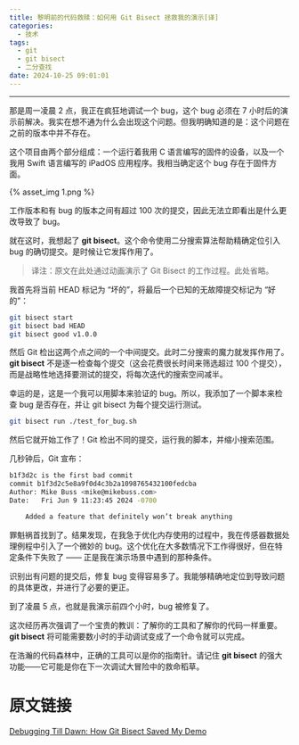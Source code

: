 ```yaml
---
title: 黎明前的代码救赎：如何用 Git Bisect 拯救我的演示[译]
categories:
  - 技术
tags:
  - git
  - git bisect
  - 二分查找
date: 2024-10-25 09:01:01
---
```


---

那是周一凌晨 2 点，我正在疯狂地调试一个 bug，这个 bug 必须在 7 小时后的演示前解决。我实在想不通为什么会出现这个问题。但我明确知道的是：这个问题在之前的版本中并不存在。

这个项目由两个部分组成：一个运行着我用 C 语言编写的固件的设备，以及一个我用 Swift 语言编写的 iPadOS 应用程序。我相当确定这个 bug 存在于固件方面。

{% asset_img 1.png %}

工作版本和有 bug 的版本之间有超过 100 次的提交，因此无法立即看出是什么更改导致了 bug。

<!-- more -->

就在这时，我想起了 **git bisect**。这个命令使用二分搜索算法帮助精确定位引入 bug 的确切提交。是时候让它发挥作用了。

> 译注：原文在此处通过动画演示了 Git Bisect 的工作过程。此处省略。

我首先将当前 HEAD 标记为 “坏的”，将最后一个已知的无故障提交标记为 “好的”：

```bash
git bisect start
git bisect bad HEAD
git bisect good v1.0.0
```

然后 Git 检出这两个点之间的一个中间提交。此时二分搜索的魔力就发挥作用了。**git bisect** 不是逐一检查每个提交（这会花费很长时间来筛选超过 100 个提交），而是战略性地选择要测试的提交，将每次迭代的搜索空间减半。

幸运的是，这是一个我可以用脚本来验证的 bug。所以，我添加了一个脚本来检查 bug 是否存在，并让 git bisect 为每个提交运行测试。

```bash
git bisect run ./test_for_bug.sh
```

然后它就开始工作了！Git 检出不同的提交，运行我的脚本，并缩小搜索范围。

几秒钟后，Git 宣布：

```bash
b1f3d2c is the first bad commit
commit b1f3d2c5e8a9f0d4c3b2a1098765432100fedcba
Author: Mike Buss <mike@mikebuss.com>
Date:   Fri Jun 9 11:23:45 2024 -0700

    Added a feature that definitely won’t break anything
```

罪魁祸首找到了。结果发现，在我急于优化内存使用的过程中，我在传感器数据处理例程中引入了一个微妙的 bug。这个优化在大多数情况下工作得很好，但在特定条件下失败了 —— 正是我在演示场景中遇到的那种条件。

识别出有问题的提交后，修复 bug 变得容易多了。我能够精确地定位到导致问题的具体更改，并进行了必要的更正。

到了凌晨 5 点，也就是我演示前四个小时，bug 被修复了。

这次经历再次强调了一个宝贵的教训：了解你的工具和了解你的代码一样重要。**git bisect** 将可能需要数小时的手动调试变成了一个命令就可以完成。

在浩瀚的代码森林中，正确的工具可以是你的指南针。请记住 **git bisect** 的强大功能——它可能是你在下一次调试大冒险中的救命稻草。

# 原文链接

[Debugging Till Dawn: How Git Bisect Saved My Demo](https://www.mikebuss.com/posts/debugging-till-dawn)
